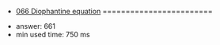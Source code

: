+ [066 Diophantine equation](http://projecteuler.net/problem=66)
========================

- answer: 661 
- min used time: 750 ms


